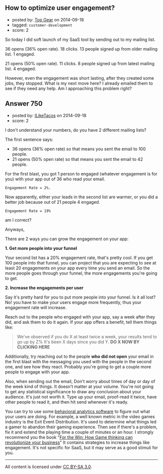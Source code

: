 ## How to optimize user engagement?

- posted by: [Top Gear](https://stackexchange.com/users/4690596/top-gear) on 2014-09-18
- tagged: `customer-development`
- score: 2

So today I did soft launch of my SaaS tool by sending out to my mailing list.

36 opens (36% open rate). 18 clicks. 13 people signed up from older mailing list. 1 engaged.

21 opens (50% open rate). 11 clicks. 8 people signed up from latest mailing list. 4 engaged.

However, even the engagement was short lasting, after they created some jobs, they stopped. What is my next move here? I already emailed them to see if they need any help. Am I approaching this problem right?


## Answer 750

- posted by: [ILikeTacos](https://stackexchange.com/users/1382925/iliketacos) on 2014-09-18
- score: 2

<p>I don't understand your numbers, do you have 2 different mailing lists? </p>

<p>The first sentence says:</p>

<ul>
<li>36 opens (36% open rate) so that means you sent the email to 100
people.  </li>
<li>21 opens (50% open rate) so that means you sent the email to 42
people.</li>
</ul>

<p>For the first blast, you got 1 person to engaged (whatever engagement is for you) with your app out of 36 who read your email. </p>

<p><code>Engagement Rate = 2%.</code></p>

<p>Now apparently, either your leads in the second list are warmer, or you did a better job because out of 21 people 4 engaged.</p>

<p><code>Engagement Rate = 19%</code></p>

<p>am I correct? </p>

<p>Anyways, </p>

<p>There are 2 ways you can grow the engagement on your app:</p>

<p><strong>1. Get more people into your funnel</strong></p>

<p>Your second list has a 20% engagement rate, that's pretty cool. If you get 100 people into that funnel, you can project that you are expecting to see at least 20 engagements on your app every time you send an email. So the more people goes through your funnel, the more engagements you're going to get. </p>

<p><strong>2. Increase the engagements per user</strong></p>

<p>Say it's pretty hard for you to put more people into your funnel. Is it all lost? No! you have to make your users engage more frequently, thus your engagement rate will increase.</p>

<p>Reach out to the people who engaged with your app, say a week after they did, and ask them to do it again. If your app offers a benefit, tell them things like:</p>

<blockquote>
  <p>We've observed if you do X at least twice a week, your results tend to
  go up by Z% It's been X days since you did Y.  <strong>DO X NOW BY CLICKING
  HERE</strong></p>
</blockquote>

<p>Additionally, try reaching out to the people <strong>who did not open</strong> your email in the first blast with the messaging you used with the people in the second one, and see how they react. Probably you're going to get a couple more people to engage with your app.</p>

<p>Also, when sending out the email, Don't worry about times of day or day of the week kind of things. It doesn't matter at your volume. You're not going to get any statistical significance to draw any conclusion about your audience. It's just not worth it. Type up your email, proof-read it twice, have other people to read it, and then hit send whenever it's ready.</p>

<p>You can try to use some <a href="http://customer.io/" rel="nofollow">behavioral analytics software</a> to figure out what your users are doing. For example, a well known metric in the video games industry is the Exit Event Distribution. It's used to determine what things led a gamer to abandon their gaming experience. Then see if there's a problem, fix it and extend the playing time a couple of minutes or an hour. I strongly recommend you the book "<a href="http://amzn.to/1p2u4Fg" rel="nofollow">For the Win: How Game thinking can revolutionize your business</a>" It contains strategies to increase things like engagement. It's not specific for SaaS, but it may serve as a good stimuli for you. </p>




---

All content is licensed under [CC BY-SA 3.0](https://creativecommons.org/licenses/by-sa/3.0/).
